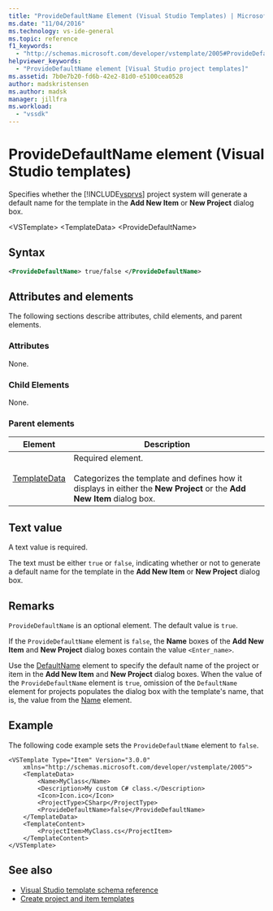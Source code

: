 ```yaml
---
title: "ProvideDefaultName Element (Visual Studio Templates) | Microsoft Docs"
ms.date: "11/04/2016"
ms.technology: vs-ide-general
ms.topic: reference
f1_keywords:
  - "http://schemas.microsoft.com/developer/vstemplate/2005#ProvideDefaultName"
helpviewer_keywords:
  - "ProvideDefaultName element [Visual Studio project templates]"
ms.assetid: 7b0e7b20-fd6b-42e2-81d0-e5100cea0528
author: madskristensen
ms.author: madsk
manager: jillfra
ms.workload:
  - "vssdk"
---
```

# ProvideDefaultName element (Visual Studio templates)
Specifies whether the [!INCLUDE[vsprvs](../code-quality/includes/vsprvs_md.md)] project system will generate a default name for the template in the **Add New Item** or **New Project** dialog box.

 \<VSTemplate>
 \<TemplateData>
 \<ProvideDefaultName>

## Syntax

```xml
<ProvideDefaultName> true/false </ProvideDefaultName>
```

## Attributes and elements
 The following sections describe attributes, child elements, and parent elements.

### Attributes
 None.

### Child Elements
 None.

### Parent elements

|Element|Description|
|-------------|-----------------|
|[TemplateData](../extensibility/templatedata-element-visual-studio-templates.md)|Required element.<br /><br /> Categorizes the template and defines how it displays in either the **New Project** or the **Add New Item** dialog box.|

## Text value
 A text value is required.

 The text must be either `true` or `false`, indicating whether or not to generate a default name for the template in the **Add New Item** or **New Project** dialog box.

## Remarks
 `ProvideDefaultName` is an optional element. The default value is `true`.

 If the `ProvideDefaultName` element is `false`, the **Name** boxes of the **Add New Item** and **New Project** dialog boxes contain the value `<Enter_name>`.

 Use the [DefaultName](../extensibility/defaultname-element-visual-studio-templates.md) element to specify the default name of the project or item in the **Add New Item** and **New Project** dialog boxes. When the value of the `ProvideDefaultName` element is `true`, omission of the `DefaultName` element for projects populates the dialog box with the template's name, that is, the value from the [Name](../extensibility/name-element-visual-studio-templates.md) element.

## Example
 The following code example sets the `ProvideDefaultName` element to `false`.

```
<VSTemplate Type="Item" Version="3.0.0"
    xmlns="http://schemas.microsoft.com/developer/vstemplate/2005">
    <TemplateData>
        <Name>MyClass</Name>
        <Description>My custom C# class.</Description>
        <Icon>Icon.ico</Icon>
        <ProjectType>CSharp</ProjectType>
        <ProvideDefaultName>false</ProvideDefaultName>
    </TemplateData>
    <TemplateContent>
        <ProjectItem>MyClass.cs</ProjectItem>
    </TemplateContent>
</VSTemplate>
```

## See also
- [Visual Studio template schema reference](../extensibility/visual-studio-template-schema-reference.md)
- [Create project and item templates](../ide/creating-project-and-item-templates.md)

